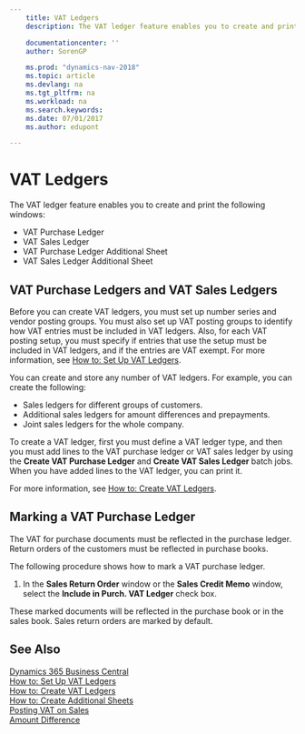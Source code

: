 ```yaml
---
    title: VAT Ledgers
    description: The VAT ledger feature enables you to create and print different reports.

    documentationcenter: ''
    author: SorenGP

    ms.prod: "dynamics-nav-2018"
    ms.topic: article
    ms.devlang: na
    ms.tgt_pltfrm: na
    ms.workload: na
    ms.search.keywords:
    ms.date: 07/01/2017
    ms.author: edupont

---
```

# VAT Ledgers
The VAT ledger feature enables you to create and print the following windows:  

- VAT Purchase Ledger  
- VAT Sales Ledger  
- VAT Purchase Ledger Additional Sheet  
- VAT Sales Ledger Additional Sheet  

## VAT Purchase Ledgers and VAT Sales Ledgers  
Before you can create VAT ledgers, you must set up number series and vendor posting groups. You must also set up VAT posting groups to identify how VAT entries must be included in VAT ledgers. Also, for each VAT posting setup, you must specify if entries that use the setup must be included in VAT ledgers, and if the entries are VAT exempt. For more information, see [How to: Set Up VAT Ledgers](how-to-set-up-vat-ledgers.md).  

You can create and store any number of VAT ledgers. For example, you can create the following:  

- Sales ledgers for different groups of customers.  
- Additional sales ledgers for amount differences and prepayments.  
- Joint sales ledgers for the whole company.  

To create a VAT ledger, first you must define a VAT ledger type, and then you must add lines to the VAT purchase ledger or VAT sales ledger by using the **Create VAT Purchase Ledger** and **Create VAT Sales Ledger** batch jobs. When you have added lines to the VAT ledger, you can print it.  

For more information, see [How to: Create VAT Ledgers](how-to-create-vat-ledgers.md).  

## Marking a VAT Purchase Ledger  
The VAT for purchase documents must be reflected in the purchase ledger. Return orders of the customers must be reflected in purchase books.  

The following procedure shows how to mark a VAT purchase ledger.  

1.  In the **Sales Return Order** window or the **Sales Credit Memo** window, select the **Include in Purch. VAT Ledger** check box.  

These marked documents will be reflected in the purchase book or in the sales book. Sales return orders are marked by default.  

## See Also
[Dynamics 365 Business Central](https://docs.microsoft.com/dynamics365/business-central/)  
[How to: Set Up VAT Ledgers](how-to-set-up-vat-ledgers.md)   
 [How to: Create VAT Ledgers](how-to-create-vat-ledgers.md)   
 [How to: Create Additional Sheets](how-to-create-additional-sheets.md)   
 [Posting VAT on Sales](posting-vat-on-sales.md)   
 [Amount Difference](assetId:///ecc3830d-d498-44a3-bdb6-79e094d620e9)
